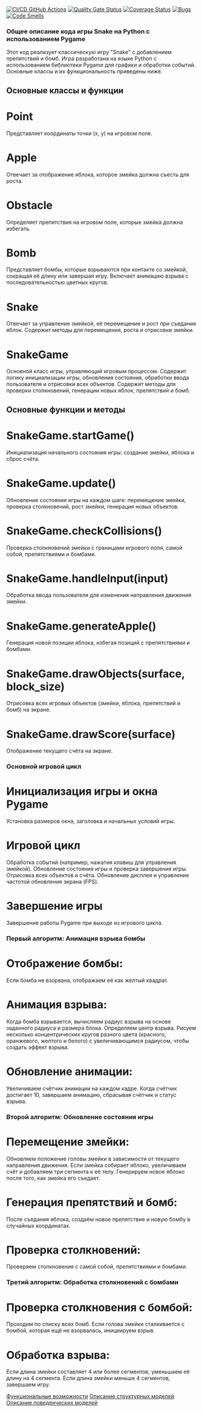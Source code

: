 [![CI/CD GitHub Actions](https://github.com/Gygygnom/PO/actions/workflows/test.yml/badge.svg)](https://github.com/Gygygnom/PO/actions/workflows/test.yml)
[![Quality Gate Status](https://sonarcloud.io/api/project_badges/measure?project=Gygygnom_PO&metric=alert_status)](https://sonarcloud.io/summary/new_code?id=Gygygnom_PO)
[![Coverage Status](https://coveralls.io/repos/github/Gygygnom/PO/badge.svg?branch=master)](https://coveralls.io/github/Gygygnom/PO?branch=master)
[![Bugs](https://sonarcloud.io/api/project_badges/measure?project=Gygygnom_PO&metric=bugs)](https://sonarcloud.io/summary/new_code?id=Gygygnom_PO)
[![Code Smells](https://sonarcloud.io/api/project_badges/measure?project=Gygygnom_PO&metric=code_smells)](https://sonarcloud.io/summary/new_code?id=Gygygnom_PO)

### Общее описание кода игры Snake на Python с использованием Pygame
Этот код реализует классическую игру "Snake" с добавлением препятствий и бомб. Игра разработана на языке Python с использованием библиотеки Pygame для графики и обработки событий. Основные классы и их функциональность приведены ниже.

## Основные классы и функции
# Point

Представляет координаты точки (x, y) на игровом поле.
# Apple

Отвечает за отображение яблока, которое змейка должна съесть для роста.
# Obstacle

Определяет препятствия на игровом поле, которые змейка должна избегать.
# Bomb

Представляет бомбы, которые взрываются при контакте со змейкой, сокращая её длину или завершая игру.
Включает анимацию взрыва с последовательностью цветных кругов.
# Snake

Отвечает за управление змейкой, её перемещение и рост при съедании яблок.
Содержит методы для перемещения, роста и отрисовки змейки.
# SnakeGame

Основной класс игры, управляющий игровым процессом.
Содержит логику инициализации игры, обновления состояния, обработки ввода пользователя и отрисовки всех объектов.
Содержит методы для проверки столкновений, генерации новых яблок, препятствий и бомб.
## Основные функции и методы
# SnakeGame.startGame()

Инициализация начального состояния игры: создание змейки, яблока и сброс счёта.
# SnakeGame.update()

Обновление состояния игры на каждом шаге: перемещение змейки, проверка столкновений, рост змейки, генерация новых объектов.
# SnakeGame.checkCollisions()

Проверка столкновений змейки с границами игрового поля, самой собой, препятствиями и бомбами.
# SnakeGame.handleInput(input)

Обработка ввода пользователя для изменения направления движения змейки.
# SnakeGame.generateApple()

Генерация новой позиции яблока, избегая позиций с препятствиями и бомбами.
# SnakeGame.drawObjects(surface, block_size)

Отрисовка всех игровых объектов (змейки, яблока, препятствий и бомб) на экране.
# SnakeGame.drawScore(surface)

Отображение текущего счёта на экране.
### Основной игровой цикл
# Инициализация игры и окна Pygame

Установка размеров окна, заголовка и начальных условий игры.
# Игровой цикл

Обработка событий (например, нажатия клавиш для управления змейкой).
Обновление состояния игры и проверка завершения игры.
Отрисовка всех объектов и счёта.
Обновление дисплея и управление частотой обновления экрана (FPS).
# Завершение игры

Завершение работы Pygame при выходе из игрового цикла.

### Первый алгоритм: Анимация взрыва бомбы
# Отображение бомбы:

Если бомба не взорвана, отображаем её как желтый квадрат.
# Анимация взрыва:

Когда бомба взрывается, вычисляем радиус взрыва на основе заданного радиуса и размера блока.
Определяем центр взрыва.
Рисуем несколько концентрических кругов разного цвета (красного, оранжевого, желтого и белого) с увеличивающимся радиусом, чтобы создать эффект взрыва.
# Обновление анимации:

Увеличиваем счётчик анимации на каждом кадре.
Когда счётчик достигает 10, завершаем анимацию, сбрасывая счётчик и статус взрыва.

### Второй алгоритм: Обновление состояния игры
# Перемещение змейки:

Обновляем положение головы змейки в зависимости от текущего направления движения.
Если змейка собирает яблоко, увеличиваем счёт и добавляем три сегмента к её телу.
Генерируем новое яблоко после того, как змейка его съедает.
# Генерация препятствий и бомб:

После съедания яблока, создаём новое препятствие и новую бомбу в случайных координатах.
# Проверка столкновений:

Проверяем столкновения с самой собой, препятствиями и бомбами.

### Третий алгоритм: Обработка столкновений с бомбами
# Проверка столкновения с бомбой:

Проходим по списку всех бомб.
Если голова змейки сталкивается с бомбой, которая ещё не взорвалась, инициируем взрыв.
# Обработка взрыва:

Если длина змейки составляет 4 или более сегментов, уменьшаем её длину на 4 сегмента.
Если длина змейки меньше 4 сегментов, завершаем игру.

[Функциональные возможности](docs/functions.md)
[Описание структурных моделей](docs/struct.md)
[Описание поведенческих моделей](docs/behavior.md)